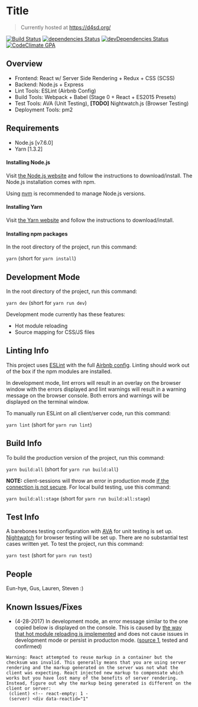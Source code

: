 # Title

> Currently hosted at https://d4sd.org/

[![Build Status](https://travis-ci.org/davidcluu/civicchallenge-frontend.svg?branch=master)](https://travis-ci.org/davidcluu/civicchallenge-frontend) [![dependencies Status](https://david-dm.org/davidcluu/civicchallenge-frontend/status.svg)](https://david-dm.org/davidcluu/civicchallenge-frontend) [![devDependencies Status](https://david-dm.org/davidcluu/civicchallenge-frontend/dev-status.svg)](https://david-dm.org/davidcluu/civicchallenge-frontend?type=dev) [![CodeClimate GPA](https://codeclimate.com/github/davidcluu/civicchallenge-frontend/badges/gpa.svg)](https://codeclimate.com/github/davidcluu/civicchallenge-frontend)

<!--
[![Node.js v7.8.0](https://img.shields.io/badge/Node.js-7.8.0-green.svg)](https://nodejs.org) [![Express v4.15.2](https://img.shields.io/badge/Express-4.15.2-lightgrey.svg)](https://expressjs.com/) [![React v15.5.4](https://img.shields.io/badge/React-15.5.4-blue.svg)](https://facebook.github.io/react/)
-->

## Overview

- Frontend: React w/ Server Side Rendering + Redux + CSS (SCSS)
- Backend: Node.js + Express
- Lint Tools: ESLint (Airbnb Config)
- Build Tools: Webpack + Babel (Stage 0 + React + ES2015 Presets)
- Test Tools: AVA (Unit Testing), **[TODO]** Nightwatch.js (Browser Testing)
- Deployment Tools: pm2

## Requirements

- Node.js [v7.6.0]
- Yarn [1.3.2]

#### Installing Node.js

Visit [the Node.js website](https://nodejs.org/) and follow the instructions to download/install. The Node.js installation comes with npm.

Using [nvm](https://github.com/creationix/nvm) is recommended to manage Node.js versions.

#### Installing Yarn

Visit [the Yarn website](https://yarnpkg.com/) and follow the instructions to download/install.

#### Installing npm packages

In the root directory of the project, run this command:

`yarn` (short for `yarn install`)

## Development Mode

In the root directory of the project, run this command:

`yarn dev` (short for `yarn run dev`)

Development mode currently has these features:
- Hot module reloading
- Source mapping for CSS/JS files

## Linting Info

This project uses [ESLint](http://eslint.org/) with the full [Airbnb config](https://github.com/airbnb/javascript). Linting should work out of the box if the npm modules are installed.

In development mode, lint errors will result in an overlay on the browser window with the errors displayed and lint warnings will result in a warning message on the browser console. Both errors and warnings will be displayed on the terminal window.

To manually run ESLint on all client/server code, run this command:

`yarn lint` (short for `yarn run lint`)

## Build Info

To build the production version of the project, run this command:

`yarn build:all` (short for `yarn run build:all`)

**NOTE:** client-sessions will throw an error in production mode [if the connection is not secure](/server/server.jsx#L81). For local build testing, use this command:

`yarn build:all:stage` (short for `yarn run build:all:stage`)

## Test Info

A barebones testing configuration with [AVA](https://github.com/avajs) for unit testing is set up. [Nightwatch](http://nightwatchjs.org/) for browser testing will be set up. There are no substantial test cases written yet. To test the project, run this command:

`yarn test` (short for `yarn run test`)

## People

Eun-hye, Gus, Lauren, Steven :)

## Known Issues/Fixes

- (4-28-2017) In development mode, an error message similar to the one copied below is displayed on the console. This is caused by [the way that hot module reloading is implemented](/client/index.jsx) and does not cause issues in development mode or persist in producton mode. ([source 1](https://github.com/Hashnode/mern-starter/issues/149), tested and confirmed)
```
Warning: React attempted to reuse markup in a container but the checksum was invalid. This generally means that you are using server rendering and the markup generated on the server was not what the client was expecting. React injected new markup to compensate which works but you have lost many of the benefits of server rendering. Instead, figure out why the markup being generated is different on the client or server:
 (client) <!-- react-empty: 1 -
 (server) <div data-reactid="1"
```
